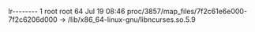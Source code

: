 lr-------- 1 root root 64 Jul 19 08:46 proc/3857/map_files/7f2c61e6e000-7f2c6206d000 -> /lib/x86_64-linux-gnu/libncurses.so.5.9
